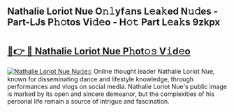 ## Nathalie Loriot Nue O𝚗𝚕yf𝚊ns L𝚎a𝚔ed N𝚞𝚍es - Part-LJs P𝚑𝚘tos Vi𝚍𝚎o - H𝚘𝚝 Part L𝚎a𝚔s 9zkpx

# <h2><a href="http://kf66yl.oniu.top/?m=Nathalie+Loriot+Nue">🔗👉 🔴 Nathalie Loriot Nue P𝚑ot𝚘𝚜 V𝚒d𝚎o</a></h2>

[![Nathalie Loriot Nue Nu𝚍e𝚜](https://i.imgur.com/0qMVB7G.gif)](http://kf66yl.oniu.top/?m=Nathalie+Loriot+Nue)
Online thought leader Nathalie Loriot Nue, known for disseminating dance and lifestyle knowledge, through performances and vlogs on social media. Nathalie Loriot Nue's public image is marked by its open and sincere demeanor, but the complexities of his personal life remain a source of intrigue and fascination.  
